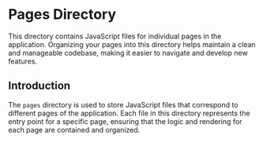 # Pages Directory

This directory contains JavaScript files for individual pages in the application. Organizing your pages into this directory helps maintain a clean and manageable codebase, making it easier to navigate and develop new features.

## Introduction

The `pages` directory is used to store JavaScript files that correspond to different pages of the application. Each file in this directory represents the entry point for a specific page, ensuring that the logic and rendering for each page are contained and organized.
